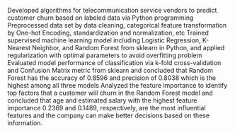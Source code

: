 Developed algorithms for telecommunication service vendors to predict customer churn based on labeled data via Python programming
Preprocessed data set by data cleaning, categorical feature transformation by One-hot Encoding, standardization and normalization, etc
Trained supervised machine learning model including Logistic Regression, K-Nearest Neighbor, and Random Forest from sklearn in Python, and applied regularization with optimal parameters to avoid overfitting problem
Evaluated model performance of classification via k-fold cross-validation and Confusion Matrix metric from sklearn and concluded that Random Forest has the accuracy of 0.8596 and precision of 0.8038 which is the highest among all three models
Analyzed the feature importance to identify top factors that a customer will churn in the Random Forest model and concluded that age and estimated salary with the highest feature importance 0.2369 and 0.1489, respectively, are the most influential features and the company can make better decisions based on these information.

